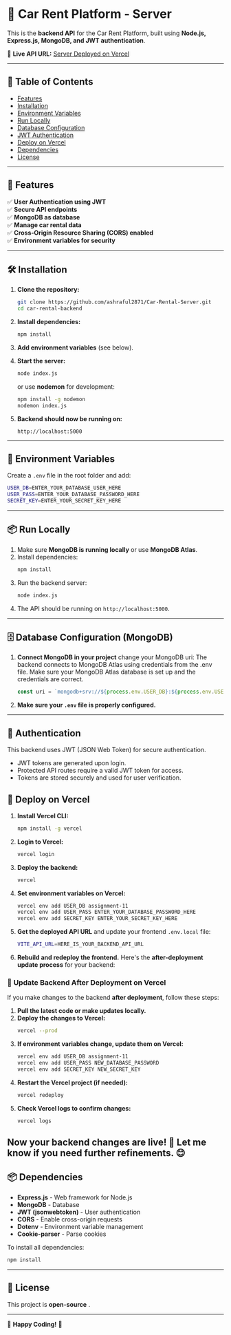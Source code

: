 # 🚗 Car Rent Platform - Server

This is the **backend API** for the Car Rent Platform, built using **Node.js, Express.js, MongoDB, and JWT authentication**.

🚀 **Live API URL:** [Server Deployed on Vercel](https://assignment-11-sable.vercel.app)

---

## 📑 Table of Contents

- [Features](#features)
- [Installation](#installation)
- [Environment Variables](#environment-variables)
- [Run Locally](#run-locally)
- [Database Configuration](#database-configuration)
- [JWT Authentication](#jwt-authentication)
- [Deploy on Vercel](#deploy-on-vercel)
- [Dependencies](#dependencies)
- [License](#license)

---

## 🚀 Features

✅ **User Authentication using JWT**  
✅ **Secure API endpoints**  
✅ **MongoDB as database**  
✅ **Manage car rental data**  
✅ **Cross-Origin Resource Sharing (CORS) enabled**  
✅ **Environment variables for security**

---

## 🛠 Installation

1. **Clone the repository:**

   ```sh
   git clone https://github.com/ashraful2871/Car-Rental-Server.git
   cd car-rental-backend

   ```

2. **Install dependencies:**
   ```sh
   npm install
   ```
3. **Add environment variables** (see below).
4. **Start the server:**
   ```sh
   node index.js
   ```
   or use **nodemon** for development:
   ```sh
   npm install -g nodemon
   nodemon index.js
   ```
5. **Backend should now be running on:**
   ```
   http://localhost:5000
   ```

---

## 🔑 Environment Variables

Create a `.env` file in the root folder and add:

```sh
USER_DB=ENTER_YOUR_DATABASE_USER_HERE
USER_PASS=ENTER_YOUR_DATABASE_PASSWORD_HERE
SECRET_KEY=ENTER_YOUR_SECRET_KEY_HERE
```

---

## 📦 Run Locally

1. Make sure **MongoDB is running locally** or use **MongoDB Atlas**.
2. Install dependencies:
   ```sh
   npm install
   ```
3. Run the backend server:
   ```sh
   node index.js
   ```
4. The API should be running on `http://localhost:5000`.

---

## 🗄️ Database Configuration (MongoDB)

1. **Connect MongoDB in your project** change your MongoDB uri:
   The backend connects to MongoDB Atlas using credentials from the .env file.
   Make sure your MongoDB Atlas database is set up and the credentials are correct.

   ```js
   const uri = `mongodb+srv://${process.env.USER_DB}:${process.env.USER_PASS}@cluster0.mongodb.net/?retryWrites=true&w=majority`;
   ```

2. **Make sure your `.env` file is properly configured.**

---

## 🔐 Authentication

This backend uses JWT (JSON Web Token) for secure authentication.

- JWT tokens are generated upon login.
- Protected API routes require a valid JWT token for access.
- Tokens are stored securely and used for user verification.

## 🚀 Deploy on Vercel

1. **Install Vercel CLI:**
   ```sh
   npm install -g vercel
   ```
2. **Login to Vercel:**
   ```sh
   vercel login
   ```
3. **Deploy the backend:**
   ```sh
   vercel
   ```
4. **Set environment variables on Vercel:**
   ```sh
   vercel env add USER_DB assignment-11
   vercel env add USER_PASS ENTER_YOUR_DATABASE_PASSWORD_HERE
   vercel env add SECRET_KEY ENTER_YOUR_SECRET_KEY_HERE
   ```
5. **Get the deployed API URL** and update your frontend `.env.local` file:
   ```sh
   VITE_API_URL=HERE_IS_YOUR_BACKEND_API_URL
   ```
6. **Rebuild and redeploy the frontend.**
   Here's the **after-deployment update process** for your backend:

### 🔄 **Update Backend After Deployment on Vercel**

If you make changes to the backend **after deployment**, follow these steps:

1. **Pull the latest code or make updates locally.**
2. **Deploy the changes to Vercel:**
   ```sh
   vercel --prod
   ```
3. **If environment variables change, update them on Vercel:**
   ```sh
   vercel env add USER_DB assignment-11
   vercel env add USER_PASS NEW_DATABASE_PASSWORD
   vercel env add SECRET_KEY NEW_SECRET_KEY
   ```
4. **Restart the Vercel project (if needed):**
   ```sh
   vercel redeploy
   ```
5. **Check Vercel logs to confirm changes:**
   ```sh
   vercel logs
   ```

## Now your **backend changes are live!** 🚀 Let me know if you need further refinements. 😊

## 📦 Dependencies

- **Express.js** - Web framework for Node.js
- **MongoDB** - Database
- **JWT (jsonwebtoken)** - User authentication
- **CORS** - Enable cross-origin requests
- **Dotenv** - Environment variable management
- **Cookie-parser** - Parse cookies

To install all dependencies:

```sh
npm install
```

---

## 📜 License

This project is **open-source** .

---

🚀 **Happy Coding!** 🚀
